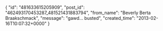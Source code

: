  {
   "id": "481633615205909",
   "post_id": "462493170453287_481521431883794",
   "from_name": "Beverly Berta Braakschmack",
   "message": "gawd... busted",
   "created_time": "2013-02-16T10:07:32+0000"
 }
